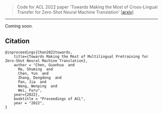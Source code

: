 > Code for ACL 2022 paper 'Towards Making the Most of Cross-Lingual Transfer for Zero-Shot Neural Machine Translation' [[arxiv](https://arxiv.org/abs/2110.08547)]

----

Coming soon.



## Citation
```
@inproceedings{Chen2022towards,
    title={Towards Making the Most of Multilingual Pretraining for Zero-Shot Neural Machine Translation}, 
    author = "Chen, Guanhua  and
      Ma, Shuming  and
      Chen, Yun  and
      Zhang, Dongdong  and
      Pan, Jia  and
      Wang, Wenping  and
      Wei, Furu",
    year={2022},
    booktitle = "Proceedings of ACL",
    year = "2022",
}
```

